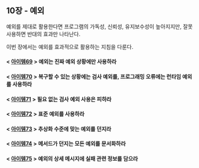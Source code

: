 ## 10장 - 예외

예외를 제대로 활용한다면 프로그램의 가독성, 신뢰성, 유지보수성이 높아지지만, 잘못 사용하면 반대의 효과만 나타난다.

이번 장에서는 예외를 효과적으로 활용하는 지침을 다룬다.

#### < [아이템69](https://github.com/ziippy/EffectiveJava/tree/master/src/chapter10/item69) > 예외는 진짜 예외 상황에만 사용하라

#### < [아이템70](https://github.com/ziippy/EffectiveJava/tree/master/src/chapter10/item70) > 복구할 수 있는 상황에는 검사 예외를, 프로그래밍 오류에는 런타임 예외를 사용하라

#### < [아이템71](https://github.com/ziippy/EffectiveJava/tree/master/src/chapter10/item71) > 필요 없는 검사 예외 사용은 피하라

#### < [아이템72](https://github.com/ziippy/EffectiveJava/tree/master/src/chapter10/item72) > 표준 예외를 사용하라

#### < [아이템73](https://github.com/ziippy/EffectiveJava/tree/master/src/chapter10/item73) > 추상화 수준에 맞는 예외를 던지라

#### < [아이템74](https://github.com/ziippy/EffectiveJava/tree/master/src/chapter10/item74) > 메서드가 던지는 모든 예외를 문서화하라

#### < [아이템75](https://github.com/ziippy/EffectiveJava/tree/master/src/chapter10/item75) > 예외의 상세 메시지에 실패 관련 정보를 담으라
